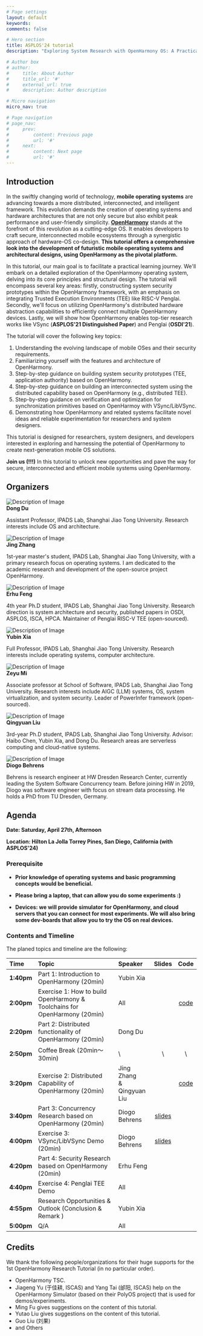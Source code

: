 ```yaml
---
# Page settings
layout: default
keywords:
comments: false

# Hero section
title: ASPLOS'24 tutorial
description: "Exploring System Research with OpenHarmony OS: A Practical Tutorial"

# Author box
# author:
#     title: About Author
#     title_url: '#'
#     external_url: true
#     description: Author description

# Micro navigation
micro_nav: true

# Page navigation
# page_nav:
#     prev:
#         content: Previous page
#         url: '#'
#     next:
#         content: Next page
#         url: '#'
---
```


## Introduction

In the swiftly changing world of technology, **mobile operating systems** are advancing towards a more distributed, interconnected, and intelligent framework. This evolution demands the creation of operating systems and hardware architectures that are not only secure but also exhibit peak performance and user-friendly simplicity.
**[OpenHarmony](https://openharmony.cn/)** stands at the forefront of this revolution as a cutting-edge OS.
It enables developers to craft secure, interconnected mobile ecosystems through a synergistic approach of hardware-OS co-design.
**This tutorial offers a comprehensive look into the development of futuristic mobile operating systems and architectural designs, using OpenHarmony as the pivotal platform.**

In this tutorial, our main goal is to facilitate a practical learning journey. We'll embark on a detailed exploration of the OpenHarmony operating system, delving into its core principles and structural design. The tutorial will encompass several key areas: firstly, constructing system security prototypes within the OpenHarmony framework, with an emphasis on integrating Trusted Execution Environments (TEE) like RISC-V Penglai. Secondly, we'll focus on utilizing OpenHarmony's distributed hardware abstraction capabilities to efficiently connect multiple OpenHarmony devices.
Lastly, we will show how OpenHarmony enables top-tier research works like VSync (**ASPLOS'21 Distinguished Paper**) and Penglai (**OSDI'21**).

The tutorial will cover the following key topics:

1. Understanding the evolving landscape of mobile OSes and their security requirements.
2. Familiarizing yourself with the features and architecture of OpenHarmony.
3. Step-by-step guidance on building system security prototypes (TEE, application authority) based on OpenHarmony.
4. Step-by-step guidance on building an interconnected system using the distributed capability based on OpenHarmony (e.g., distributed TEE).
5. Step-by-step guidance on verification and optimization for synchronization primitives based on OpenHarmoy with VSync/LibVSync.
6. Demonstrating how OpenHarmony and related systems facilitate novel ideas and reliable experimentation for researchers and system designers.

This tutorial is designed for researchers, system designers, and developers interested in exploring and harnessing the potential of OpenHarmony to create next-generation mobile OS solutions.



<div class="callout callout--warning">
    <p><strong>Join us (!!!)</strong> In this tutorial to unlock new opportunities and pave the way for secure, interconnected and efficient mobile systems using OpenHarmony. </p>
</div>

## Organizers

<!-- * **Dong Du**, Assistant Professor, Shanghai Jiao Tong University, dd_nirvana@sjtu.edu.cn
* **Jing Zhang**, Master student, Shanghai Jiao Tong University
* **Erhu Feng**, Ph.D student, Shanghai Jiao Tong University
* **Yubin Xia**, Full Professor, Shanghai Jiao Tong University
* **Zeyu Mi**, Associate Professor, Shanghai Jiao Tong University
* **Qingyuan Liu**, Ph.D student, Shanghai Jiao Tong University -->

<div class="media-left media-left--tutorial">
  <div class="media-left__image">
    <img src="/imgs/dongdu-2024-1400.webp" alt="Description of Image">
  </div>
  <div class="media-left__content">
    <strong>Dong Du</strong>
    <p>Assistant Professor, IPADS Lab, Shanghai Jiao Tong University. Research interests include OS and architecture.</p>
  </div>
</div>

<div class="media-left media-left--tutorial">
  <div class="media-left__image">
    <img src="/imgs/jing_zhang.jpg" alt="Description of Image">
  </div>
  <div class="media-left__content">
    <strong>Jing Zhang</strong>
    <p>1st-year master's student, IPADS Lab, Shanghai Jiao Tong University, with a primary research focus on operating systems. I am dedicated to the academic research and development of the open-source project OpenHarmony.</p>
  </div>
</div>

<div class="media-left media-left--tutorial">
  <div class="media-left__image">
    <img src="/imgs/erhu_feng.jpg" alt="Description of Image">
  </div>
  <div class="media-left__content">
    <strong>Erhu Feng</strong>
    <p> 4th year Ph.D student, IPADS Lab, Shanghai Jiao Tong University. Research direction is system architecture and security, published papers in OSDI, ASPLOS, ISCA, HPCA. Maintainer of Penglai RISC-V TEE (open-sourced).
</p>
  </div>
</div>

<div class="media-left media-left--tutorial">
  <div class="media-left__image">
    <!-- <img src="/imgs/xiayubin-new.jpg" alt="Description of Image"> -->
    <img src="/imgs/xiayubin.png" alt="Description of Image">
  </div>
  <div class="media-left__content">
    <strong>Yubin Xia</strong>
    <p>Full Professor, IPADS Lab, Shanghai Jiao Tong University. Research interests include operating systems, computer architecture.
</p>
  </div>
</div>

<div class="media-left media-left--tutorial">
  <div class="media-left__image">
    <img src="/imgs/zeyumi.jpg" alt="Description of Image">
  </div>
  <div class="media-left__content">
    <strong>Zeyu Mi</strong>
    <p>Associate professor at School of Software, IPADS Lab, Shanghai Jiao Tong University. Research interests include AIGC (LLM) systems, OS, system virtualization, and system security. Leader of PowerInfer framework (open-sourced).
</p>
  </div>
</div>

<div class="media-left media-left--tutorial">
  <div class="media-left__image">
    <img src="/imgs/qingyuan_liu.jpg" alt="Description of Image">
  </div>
  <div class="media-left__content">
    <strong>Qingyuan Liu</strong>
    <p>3rd-year Ph.D student, IPADS Lab, Shanghai Jiao Tong University. Advisor: Haibo Chen, Yubin Xia, and Dong Du. Research areas are serverless computing and cloud-native systems.</p>
  </div>
</div>

<div class="media-left media-left--tutorial">
  <div class="media-left__image">
    <img src="/imgs/diogo-behrens-602fbb95.jpg" alt="Description of Image">
  </div>
  <div class="media-left__content">
    <strong>Diogo Behrens</strong>
    <p>Behrens is research engineer at HW Dresden Research Center, currently leading the System Software Concurrency team. Before joining HW in 2019, Diogo was software engineer with focus on stream data processing. He holds a PhD from TU Dresden, Germany.</p>
  </div>
</div>

## Agenda

**Date: Saturday, April 27th, Afternoon**

**Location: Hilton La Jolla Torrey Pines, San Diego, California (with ASPLOS'24)**

### Prerequisite

- **Prior knowledge of operating systems and basic programming concepts would be beneficial.**

- **Please bring a laptop, that can allow you do some experiments :)**

- **Devices: we will provide simulator for OpenHarmony, and cloud servers that you can connect for most experiments. We will also bring some dev-boards that allow you to try the OS on real devices.**

### Contents and Timeline

The planed topics and timeline are the following:

| Time   | Topic                                                        | Speaker              | Slides | Code |
|:-------|:-------------------------------------------------------------|:---------------------|:-----------:|:------:|
| **1:40pm** | Part 1: Introduction to OpenHarmony (20min)               | Yubin Xia            |             |        |
| **2:00pm** | Exercise 1: How to build OpenHarmony & Toolchains for OpenHarmony (20min) | All |             | [code](https://github.com/openharmony-research/helloworld-demo) |
| **2:20pm** | Part 2: Distributed functionality of OpenHarmony (20min)    | Dong Du              |             |        |
| **2:50pm** | Coffee Break (20min～30min)                                  | \ | \ | \ |
| **3:20pm** | Exercise 2: Distributed Capability of OpenHarmony (20min) | Jing Zhang <br />& Qingyuan Liu |       | [code](https://github.com/openharmony-research/distributedcalc-demo) |
| **3:40pm** | Part 3: Concurrency Research based on OpenHarmony (20min) | Diogo Behrens| [slides](https://github.com/openharmony-research/asplos24-slides/raw/main/vsync.pdf) |        |
| **4:00pm** | Exercise 3: VSync/LibVSync Demo (20min) | Diogo Behrens| [slides](https://github.com/openharmony-research/asplos24-slides/raw/main/vsync.pdf) |        |
| **4:20pm** | Part 4: Security Research based on OpenHarmony (20min)                     | Erhu Feng            |             |        |
| **4:40pm** | Exercise 4: Penglai TEE Demo                          | All                  |             |        |
| **4:55pm** | Research Opportunities & Outlook (Conclusion & Remark )      | Yubin Xia            |             |        |
| **5:00pm** | Q/A                                                          | All                  |             |        |

## Credits

We thank the following people/organizations for their huge supports for the 1st OpenHarmony Research Tutorial (in no particular order).

* OpenHarmony TSC.
* Jiageng Yu (于佳耕, ISCAS) and Yang Tai (邰阳, ISCAS) help on the OpenHarmony Simulator (based on their PolyOS project) that is used for demos/experiments.
* Ming Fu gives suggestions on the content of this tutorial.
* Yutao Liu gives suggestions on the content of this tutorial.
* Guo Liu (刘果)
* and Others
